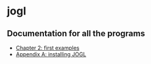 # jogl

## Documentation for all the programs

- [Chapter 2: first examples](docs/ch2.md)
- [Appendix A: installing JOGL](docs/appendixA.md)
